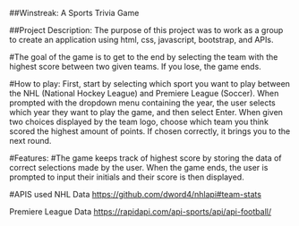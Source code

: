 ##Winstreak: A Sports Trivia Game

##Project Description:
The purpose of this project was to work as a group to create an application using html, css, javascript, bootstrap, and APIs. 

#The goal of the game is to get to the end by selecting the team with the highest score between two given teams. If you lose, the game ends.

#How to play:
First, start by selecting which sport you want to play between the NHL (National Hockey League) and Premiere League (Soccer).
When prompted with the dropdown menu containing the year, the user selects which year they want to play the game, and then select Enter. 
When given two choices displayed by the team logo, choose which team you think scored the highest amount of points. If chosen correctly, it brings you to the next round.

#Features:
#The game keeps track of highest score by storing the data of correct selections made by the user. When the game ends, the user is prompted to input their initials and their score is then displayed.

#APIS used
NHL Data
https://github.com/dword4/nhlapi#team-stats

Premiere League Data
https://rapidapi.com/api-sports/api/api-football/
